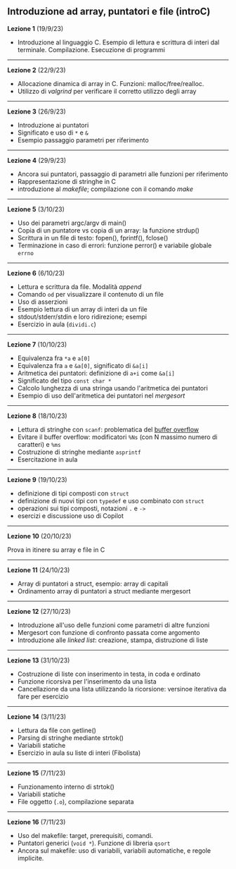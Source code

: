 
##  Introduzione ad array, puntatori e file (introC)


**Lezione 1** (19/9/23)

* Introduzione al linguaggio C. Esempio di lettura e scrittura di interi dal terminale. Compilazione. Esecuzione di programmi 

-----------------------

**Lezione 2** (22/9/23)

* Allocazione dinamica di array in C. Funzioni: malloc/free/realloc. 
* Utilizzo di *valgrind* per verificare il corretto utilizzo degli array

-------

**Lezione 3** (26/9/23)

* Introduzione ai puntatori
* Significato e uso di `*` e `&`
* Esempio passaggio parametri per riferimento

-------

**Lezione 4** (29/9/23)

* Ancora sui puntatori, passaggio di parametri alle funzioni per riferimento
* Rappresentazione di stringhe in C
* introduzione al *makefile*; compilazione con il comando *make*

-----

**Lezione 5** (3/10/23)

* Uso dei parametri argc/argv di main()
* Copia di un puntatore vs copia di un array: la funzione strdup()
* Scrittura in un file di testo: fopen(), fprintf(), fclose()
* Terminazione in caso di errori: funzione perror() e variabile globale `errno`


-----

**Lezione 6** (6/10/23)

* Lettura e scrittura da file. Modalità *append* 
* Comando `od` per visualizzare il contenuto di un file
* Uso di asserzioni
* Esempio lettura di un array di interi da un file
* stdout/stderr/stdin e loro ridirezione; esempi
* Esercizio in aula (`dividi.c`)

----

**Lezione 7** (10/10/23)

* Equivalenza fra `*a` e `a[0]`
* Equivalenza fra `a` e `&a[0]`, significato di `&a[i]`
* Aritmetica dei puntatori: definizione di `a+i` come `&a[i]`
* Significato del tipo `const char *` 
* Calcolo lunghezza di una stringa usando l'aritmetica dei puntatori
* Esempio di uso dell'aritmetica dei puntatori nel *mergesort*


-----

**Lezione 8** (18/10/23)

* Lettura di stringhe con `scanf`:  problematica del [buffer overflow](https://en.wikipedia.org/wiki/Buffer_overflow)
* Evitare il buffer overflow: modificatori `%Ns` (con N massimo numero di caratteri) e `%ms`
* Costruzione di stringhe mediante `asprintf` 
* Esercitazione in aula

-----

**Lezione 9** (19/10/23)

* definizione di tipi composti con `struct`
* definizione di nuovi tipi con `typedef` e uso combinato con `struct`
* operazioni sui tipi composti, notazioni `.` e  `->`
* esercizi e discussione uso di Copilot

-----

**Lezione 10** (20/10/23)

Prova in itinere su array e file in C 

-----

**Lezione 11** (24/10/23)

* Array di puntatori a struct, esempio: array di capitali
* Ordinamento array di puntatori a struct mediante mergesort

---

**Lezione 12** (27/10/23)

* Introduzione all'uso delle funzioni come parametri di altre funzioni
* Mergesort con funzione di confronto passata come argomento
* Introduzione alle *linked list*: creazione, stampa, distruzione di liste

---

**Lezione 13** (31/10/23)

* Costruzione di liste con inserimento in testa, in coda e ordinato
* Funzione ricorsiva per l'inserimento da una lista
* Cancellazione da una lista utilizzando la ricorsione: versinoe iterativa da fare per esercizio

---


**Lezione 14** (3/11/23)

* Lettura da file con getline()
* Parsing di stringhe mediante strtok()
* Variabili statiche
* Esercizio in aula su liste di interi (Fibolista)

----


**Lezione 15** (7/11/23)

* Funzionamento interno di strtok()
* Variabili statiche
* File oggetto (`.o`), compilazione separata

----

**Lezione 16** (7/11/23)

* Uso del makefile: target, prerequisiti, comandi.
* Puntatori generici (`void *`). Funzione di libreria `qsort`
* Ancora sul makefile: uso di variabili, variabili automatiche, e regole implicite.




